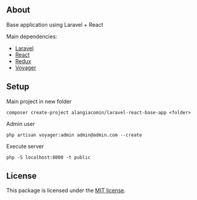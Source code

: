 ## About

Base application using Laravel + React

Main dependencies:
* [Laravel](https://laravel.com/)
* [React](https://reactjs.org/)
* [Redux](https://redux.js.org/)
* [Voyager](https://voyager.devdojo.com/)

## Setup

Main project in new folder
```
composer create-project alangiacomin/laravel-react-base-app <folder>
```

Admin user
```
php artisan voyager:admin admin@admin.com --create
```

Execute server
```
php -S localhost:8000 -t public
```

## License

This package is licensed under the [MIT license](LICENSE.md).
